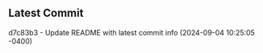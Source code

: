 
## Latest Commit
d7c83b3 - Update README with latest commit info (2024-09-04 10:25:05 -0400) <Yunxi-Zhou>
